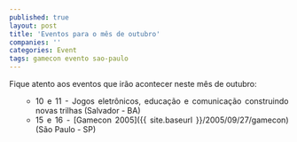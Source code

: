 ```yaml
---
published: true
layout: post
title: 'Eventos para o mês de outubro'
companies: ''
categories: Event
tags: gamecon evento sao-paulo
---
```

Fique atento aos eventos que irão acontecer neste mês de outubro:

<ul style="text-align: justify;">
<ul>
	<li>10 e 11 - Jogos eletrônicos, educação e comunicação construindo novas trilhas (Salvador - BA)</li>
	<li>15 e 16 - [Gamecon 2005]({{ site.baseurl }}/2005/09/27/gamecon)
 (São Paulo - SP)</li>
</ul>
</ul>